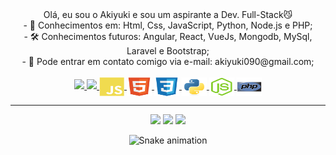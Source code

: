 <div align = "center">
Olá, eu sou o Akiyuki e sou um aspirante a Dev. Full-Stack😼


<br>
- 📌 Conhecimentos em: Html, Css, JavaScript, Python, Node.js e PHP; </br>
- 🛠️ Conhecimentos futuros: Angular, React, VueJs, Mongodb, MySql, Laravel e Bootstrap; </br>
- 📧 Pode entrar em contato comigo via e-mail: akiyuki090@gmail.com; </br>
<br>


  <a href='https://github.com/Akiyuki090'>
  <img height="180em" src="https://github-readme-stats.vercel.app/api?username=Akiyuki090&show_icons=true&theme=tokyonight&include_all_commits=true&count_private=true"/>
  <img height="180em" src="https://github-readme-stats.vercel.app/api/top-langs/?username=Akiyuki090&layout=compact&langs_count=7&theme=tokyonight"/>



  <img align="center" alt="Akiyuki-Js" height="30" width="40" src="https://raw.githubusercontent.com/devicons/devicon/master/icons/javascript/javascript-plain.svg">
  <img align="center" alt="Akiyuki-HTML" height="30" width="40" src="https://raw.githubusercontent.com/devicons/devicon/master/icons/html5/html5-original.svg">
  <img align="center" alt="Akiyuki-CSS" height="30" width="40" src="https://raw.githubusercontent.com/devicons/devicon/master/icons/css3/css3-original.svg">
  <img align="center" alt="Akiyuki-Python" height="30" width="40" src="https://raw.githubusercontent.com/devicons/devicon/master/icons/python/python-original.svg">
  <img align="center" alt="Akiyuki-Node.js" height="30" width="40" src="https://raw.githubusercontent.com/devicons/devicon/master/icons/nodejs/nodejs-original.svg">
  <img align="center" alt="Akiyuki-PHP" height="30" width="40" src="https://raw.githubusercontent.com/devicons/devicon/master/icons/php/php-original.svg">

  
------------------------------------------------------------------------------------------------------------------------------------------------------------------------
 
 
  <a href="https://www.instagram.com/akiyuki.016/" target="_blank"><img src="https://img.shields.io/badge/-Instagram-%23E4405F?style=for-the-badge&logo=instagram&logoColor=white" target="_blank"></a>
  <a href = "mailto:akiyuki090@gmail.com"><img src="https://img.shields.io/badge/-Gmail-%23333?style=for-the-badge&logo=gmail&logoColor=white" target="_blank" ></a>
  <a href="https://www.linkedin.com/in/akiyuki-miyama-1329281b7/" target="_blank"><img src="https://img.shields.io/badge/-LinkedIn-%230077B5?style=for-the-badge&logo=linkedin&logoColor=white" target="_blank"></a> 
 
 ![Snake animation](https://github.com/Akiyuki090/Akiyuki090/blob/output/github-contribution-grid-snake.svg)
 
</div>


